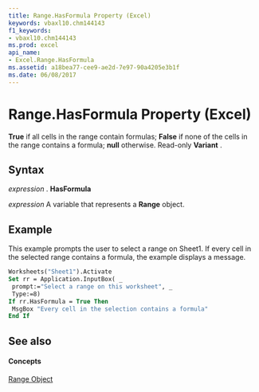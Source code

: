 ```yaml
---
title: Range.HasFormula Property (Excel)
keywords: vbaxl10.chm144143
f1_keywords:
- vbaxl10.chm144143
ms.prod: excel
api_name:
- Excel.Range.HasFormula
ms.assetid: a18bea77-cee9-ae2d-7e97-90a4205e3b1f
ms.date: 06/08/2017
---
```



# Range.HasFormula Property (Excel)

 **True** if all cells in the range contain formulas; **False** if none of the cells in the range contains a formula; **null** otherwise. Read-only **Variant** .


## Syntax

 _expression_ . **HasFormula**

 _expression_ A variable that represents a **Range** object.


## Example

This example prompts the user to select a range on Sheet1. If every cell in the selected range contains a formula, the example displays a message.


```vb
Worksheets("Sheet1").Activate 
Set rr = Application.InputBox( _ 
 prompt:="Select a range on this worksheet", _ 
 Type:=8) 
If rr.HasFormula = True Then 
 MsgBox "Every cell in the selection contains a formula" 
End If
```


## See also


#### Concepts


[Range Object](Excel.Range(objec).md)

